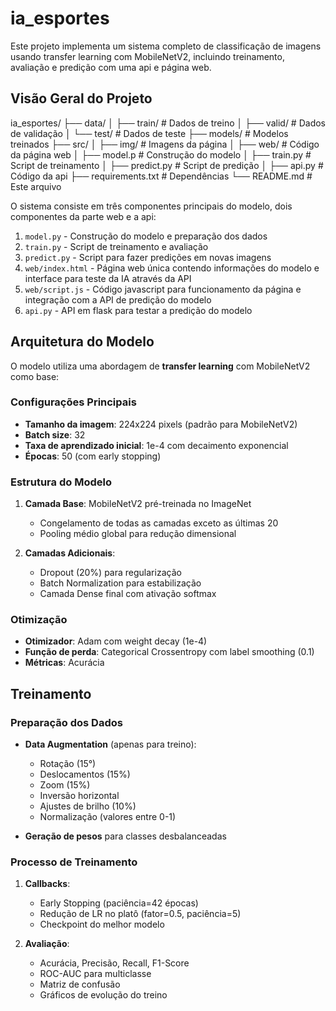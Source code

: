 # ia_esportes

Este projeto implementa um sistema completo de classificação de imagens usando transfer learning com MobileNetV2, incluindo treinamento, avaliação e predição com uma api e página web.

## Visão Geral do Projeto

ia_esportes/
├── data/
│   ├── train/       # Dados de treino
│   ├── valid/       # Dados de validação
│   └── test/        # Dados de teste
├── models/          # Modelos treinados
├── src/
│   ├── img/         # Imagens da página
│   ├── web/         # Código da página web
│   ├── model.p      # Construção do modelo
│   ├── train.py     # Script de treinamento
│   ├── predict.py   # Script de predição
│   ├── api.py       # Código da api
├── requirements.txt # Dependências
└── README.md        # Este arquivo

O sistema consiste em três componentes principais do modelo, dois componentes da parte web e a api:
1. `model.py` - Construção do modelo e preparação dos dados
2. `train.py` - Script de treinamento e avaliação
3. `predict.py` - Script para fazer predições em novas imagens
4. `web/index.html` - Página web única contendo informações do modelo e interface para teste da IA através da API
5. `web/script.js` - Código javascript para funcionamento da página e integração com a API de predição do modelo
6. `api.py` - API em flask para testar a predição do modelo

## Arquitetura do Modelo

O modelo utiliza uma abordagem de **transfer learning** com MobileNetV2 como base:

### Configurações Principais
- **Tamanho da imagem**: 224x224 pixels (padrão para MobileNetV2)
- **Batch size**: 32
- **Taxa de aprendizado inicial**: 1e-4 com decaimento exponencial
- **Épocas**: 50 (com early stopping)

### Estrutura do Modelo
1. **Camada Base**: MobileNetV2 pré-treinada no ImageNet
   - Congelamento de todas as camadas exceto as últimas 20
   - Pooling médio global para redução dimensional

2. **Camadas Adicionais**:
   - Dropout (20%) para regularização
   - Batch Normalization para estabilização
   - Camada Dense final com ativação softmax

### Otimização
- **Otimizador**: Adam com weight decay (1e-4)
- **Função de perda**: Categorical Crossentropy com label smoothing (0.1)
- **Métricas**: Acurácia

## Treinamento

### Preparação dos Dados
- **Data Augmentation** (apenas para treino):
  - Rotação (15°)
  - Deslocamentos (15%)
  - Zoom (15%)
  - Inversão horizontal
  - Ajustes de brilho (10%)
  - Normalização (valores entre 0-1)

- **Geração de pesos** para classes desbalanceadas

### Processo de Treinamento
1. **Callbacks**:
   - Early Stopping (paciência=42 épocas)
   - Redução de LR no platô (fator=0.5, paciência=5)
   - Checkpoint do melhor modelo

2. **Avaliação**:
   - Acurácia, Precisão, Recall, F1-Score
   - ROC-AUC para multiclasse
   - Matriz de confusão
   - Gráficos de evolução do treino